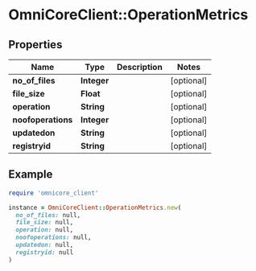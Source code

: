 # OmniCoreClient::OperationMetrics

## Properties

| Name | Type | Description | Notes |
| ---- | ---- | ----------- | ----- |
| **no_of_files** | **Integer** |  | [optional] |
| **file_size** | **Float** |  | [optional] |
| **operation** | **String** |  | [optional] |
| **noofoperations** | **Integer** |  | [optional] |
| **updatedon** | **String** |  | [optional] |
| **registryid** | **String** |  | [optional] |

## Example

```ruby
require 'omnicore_client'

instance = OmniCoreClient::OperationMetrics.new(
  no_of_files: null,
  file_size: null,
  operation: null,
  noofoperations: null,
  updatedon: null,
  registryid: null
)
```

